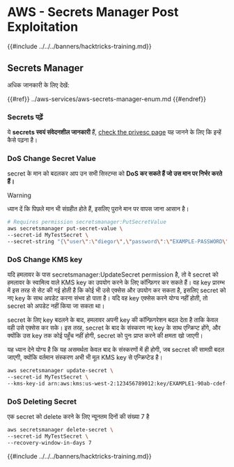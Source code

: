 # AWS - Secrets Manager Post Exploitation

{{#include ../../../banners/hacktricks-training.md}}

## Secrets Manager

अधिक जानकारी के लिए देखें:

{{#ref}}
../aws-services/aws-secrets-manager-enum.md
{{#endref}}

### Secrets पढ़ें

ये **secrets स्वयं संवेदनशील जानकारी** हैं, [check the privesc page](../aws-privilege-escalation/aws-secrets-manager-privesc.md) यह जानने के लिए कि इन्हें कैसे पढ़ना है।

### DoS Change Secret Value

secret के मान को बदलकर आप उन सभी सिस्टम्स को **DoS कर सकते हैं जो उस मान पर निर्भर करते हैं।**

> [!WARNING]
> ध्यान दें कि पिछले मान भी संग्रहीत होते हैं, इसलिए पुराने मान पर वापस जाना आसान है।
```bash
# Requires permission secretsmanager:PutSecretValue
aws secretsmanager put-secret-value \
--secret-id MyTestSecret \
--secret-string "{\"user\":\"diegor\",\"password\":\"EXAMPLE-PASSWORD\"}"
```
### DoS Change KMS key

यदि हमलावर के पास secretsmanager:UpdateSecret permission है, तो वे secret को हमलावर के स्वामित्व वाले KMS key का उपयोग करने के लिए कॉन्फ़िगर कर सकते हैं। वह key प्रारम्भ में इस तरह से सेट की गई होती है कि कोई भी उसे एक्सेस और उपयोग कर सकता है, इसलिए secret को नए key के साथ अपडेट करना संभव हो पाता है। यदि वह key एक्सेस करने योग्य नहीं होती, तो secret को अपडेट नहीं किया जा सकता था।

secret के लिए key बदलने के बाद, हमलावर अपनी key की कॉन्फ़िगरेशन बदल देता है ताकि केवल वही उसे एक्सेस कर सके। इस तरह, secret के बाद के संस्करण नए key के साथ एन्क्रिप्ट होंगे, और क्योंकि उस key तक कोई पहुँच नहीं होगी, secret को पुनः प्राप्त करने की क्षमता खो जाएगी।

यह ध्यान देने योग्य है कि यह असमर्थता केवल बाद के संस्करणों में ही होगी, जब secret की सामग्री बदल जाएगी, क्योंकि वर्तमान संस्करण अभी भी मूल KMS key से एन्क्रिप्टेड है।
```bash
aws secretsmanager update-secret \
--secret-id MyTestSecret \
--kms-key-id arn:aws:kms:us-west-2:123456789012:key/EXAMPLE1-90ab-cdef-fedc-ba987EXAMPLE
```
### DoS Deleting Secret

एक secret को delete करने के लिए न्यूनतम दिनों की संख्या 7 है
```bash
aws secretsmanager delete-secret \
--secret-id MyTestSecret \
--recovery-window-in-days 7
```
{{#include ../../../banners/hacktricks-training.md}}
